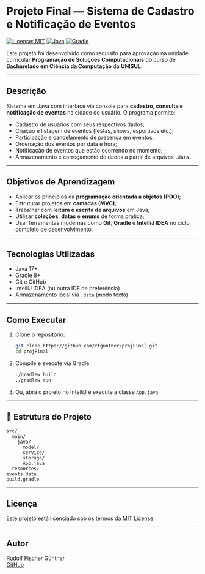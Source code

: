 


#  Projeto Final — Sistema de Cadastro e Notificação de Eventos
[![License: MIT](https://img.shields.io/badge/License-MIT-yellow.svg)](https://opensource.org/licenses/MIT)
[![Java](https://img.shields.io/badge/Java-17+-red?logo=java&logoColor=white)](https://www.oracle.com/java/)
[![Gradle](https://img.shields.io/badge/Gradle-8%2B-02303A?logo=gradle)](https://gradle.org/)

Este projeto foi desenvolvido como requisito para aprovação na unidade curricular **Programação de Soluções Computacionais** do curso de **Bacharelado em Ciência da Computação** da **UNISUL**.

---







##  Descrição

Sistema em Java com interface via console para **cadastro, consulta e notificação de eventos** na cidade do usuário. O programa permite:

- Cadastro de usuários com seus respectivos dados;
- Criação e listagem de eventos (festas, shows, esportivos etc.);
- Participação e cancelamento de presença em eventos;
- Ordenação dos eventos por data e hora;
- Notificação de eventos que estão ocorrendo no momento;
- Armazenamento e carregamento de dados a partir de arquivos `.data`.

---

##  Objetivos de Aprendizagem

- Aplicar os princípios da **programação orientada a objetos (POO)**;
- Estruturar projetos em **camadas (MVC)**;
- Trabalhar com **leitura e escrita de arquivos** em Java;
- Utilizar **coleções**, **datas** e **enums** de forma prática;
- Usar ferramentas modernas como **Git**, **Gradle** e **IntelliJ IDEA** no ciclo completo de desenvolvimento.

---

##  Tecnologias Utilizadas

- Java 17+
- Gradle 8+
- Git e GitHub
- IntelliJ IDEA (ou outra IDE de preferência)
- Armazenamento local via `.data` (modo texto)

---

##  Como Executar

1. Clone o repositório:
   ```bash
   git clone https://github.com/rfgunther/projFinal.git
   cd projFinal
   ```

2. Compile e execute via Gradle:
   ```bash
   ./gradlew build
   ./gradlew run
   ```

3. Ou, abra o projeto no IntelliJ e execute a classe `App.java`.

---

## 📂 Estrutura do Projeto

```
src/
  main/
    java/
      model/
      service/
      storage/
      App.java
  resources/
events.data
build.gradle
```

---

##  Licença

Este projeto está licenciado sob os termos da [MIT License](LICENSE).

---

##  Autor

Rudolf Fischer Günther  
[GitHub](https://github.com/rfgunther)


